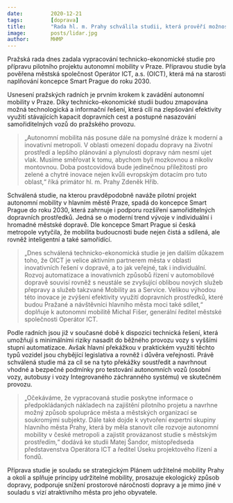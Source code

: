 ```yaml
---
date:         2020-12-21
tags:         [doprava]
title:        "Rada hl. m. Prahy schválila studii, která prověří možnosti zavedení autonomní mobility v české metropoli"
image: 	      posts/lidar.jpg
author:       MHMP
---
```

 
Pražská rada dnes zadala vypracování technicko-ekonomické studie pro přípravu pilotního projektu autonomní mobility v Praze. Přípravou studie byla pověřena městská společnost Operátor ICT, a.s. (OICT), která má na starosti naplňování koncepce Smart Prague do roku 2030.

Usnesení pražských radních je prvním krokem k zavádění autonomní mobility v Praze. Díky technicko-ekonomické studii budou zmapována možná technologická a informační řešení, která cílí na zlepšování efektivity využití stávajících kapacit dopravních cest a postupné nasazování samořiditelných vozů do pražského provozu.

> „Autonomní mobilita nás posune dále na pomyslné dráze k moderní a inovativní metropoli. V oblasti omezení dopadu dopravy na životní prostředí a lepšího plánování a plynulosti dopravy nám nesmí ujet vlak. Musíme směřovat k tomu, abychom byli mozkovnou a nikoliv montovnou. Doba postcovidová bude jedinečnou příležitostí pro zelené a chytré inovace nejen kvůli evropským dotacím pro tuto oblast,“ říká primátor hl. m. Prahy Zdeněk Hřib.

Schválená studie, na kterou pravděpodobně naváže pilotní projekt autonomní mobility v hlavním městě Praze, spadá do koncepce Smart Prague do roku 2030, která zahrnuje i podporu rozšíření samořiditelných dopravních prostředků. Jedná se o moderní trend vývoje v individuální i hromadné městské dopravě. Dle koncepce Smart Prague si česká metropole vytyčila, že mobilita budoucnosti bude nejen čistá a sdílená, ale rovněž inteligentní a také samořídící.

> „Dnes schválená technicko-ekonomická studie je jen dalším důkazem toho, že OICT je velice aktivním partnerem města v oblasti inovativních řešení v dopravě, a to jak veřejné, tak i individuální. Rozvoj automatizace a inovativních způsobů řízení v automobilové dopravě souvisí rovněž s neustále se zvyšující oblibou nových služeb přepravy a služeb takzvané Mobility as a Service. Velikou výhodou této inovace je zvýšení efektivity využití dopravních prostředků, které budou Pražané a návštěvníci hlavního města moci také sdílet,“ doplňuje k autonomní mobilitě Michal Fišer, generální ředitel městské společnosti Operátor ICT.

Podle radních jsou již v současné době k dispozici technická řešení, která umožňují s minimálními riziky nasadit do běžného provozu vozy s vyššími stupni automatizace. Avšak hlavní překážkou v praktickém využití těchto typů vozidel jsou chybějící legislativa a rovněž i důvěra veřejnosti. Právě schválená studie má za cíl se na tyto překážky soustředit a navrhnout vhodné a bezpečné podmínky pro testování autonomních vozů (osobní vozy, autobusy i vozy Integrovaného záchranného systému) ve skutečném provozu.

> „Očekáváme, že vypracovaná studie poskytne informace o předpokládaných nákladech na zajištění pilotního projetu a navrhne možný způsob spolupráce města a městských organizací se soukromými subjekty. Dále také dojde k vytvoření expertní skupiny hlavního města Prahy, která by měla stanovit cíle rozvoje autonomní mobility v české metropoli a zajistit provázanost studie s městským prostředím,“ dodává ke studii Matej Šandor, místopředseda představenstva Operátora ICT a ředitel Úseku projektového řízení a fondů.

Příprava studie je souladu se strategickým Plánem udržitelné mobility Prahy a okolí a splňuje principy udržitelné mobility, prosazuje ekologický způsob dopravy, podporuje snížení prostorové náročnosti dopravy a je mimo jiné v souladu s vizí atraktivního města pro jeho obyvatele. 

